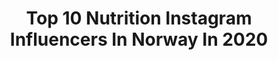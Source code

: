 ---
title: Top 10 Nutrition Instagram Influencers In Norway In 2020
description: >-
  Find top nutrition Instagram influencers in Norway in 2020. Most popular hashtags: # #quarantinelife #fullbodyworkout #achivedmedia.
platform: Instagram
profiles:
  - username: "jeanette.astor"
    fullname: >-
      Jeanette Astor 🇳🇴🇵🇹🇸🇪
    location: "Norway"
    followers: 17491
    engagement: 793
    commentsToLikes: 0.066446
    id: ck8takllts5s90j78bjb1deuw
    verified: false
    hashtags: "#feels, #ad, #quarantinelife, #besttherapyever"
  - username: "beatewibe"
    fullname: >-
      Beate Wibe | FITNESS
    location: "Norway"
    followers: 20758
    engagement: 867
    commentsToLikes: 0.040484
    id: ck5zo7idlpxod0i14hu15ynlx
    verified: false
    hashtags: "#jean, #hiit, #workoutvideos, #upperbodywork"
  - username: "maritanaess"
    fullname: >-
      Marita Berge Næss
    location: "Norway"
    followers: 66767
    engagement: 540
    commentsToLikes: 0.028136
    id: ck15ub17smao50i194rdmfkmd
    verified: false
    hashtags: "#underarmournordics, #flexfitno, #bootybuilding, #truegearsports"
  - username: "jeanetteastor"
    fullname: >-
      Jeanette Astor 🇳🇴🇵🇹🇸🇪
    location: "Norway"
    followers: 21339
    engagement: 518
    commentsToLikes: 0.027866
    id: ck0txhtlfj6w30i19q3zmc928
    verified: false
    hashtags: ""
  - username: "elinesyrdalen"
    fullname: >-
      Eline Syrdalen
    location: "Norway"
    followers: 43121
    engagement: 149
    commentsToLikes: 0.100235
    id: ck5bts8qqgiax0i113os0u0dg
    verified: false
    hashtags: "#foodbyelines, #revolvearoundthehouse, #stayhomewithplt"
  - username: "matildegarnes"
    fullname: >-
      Matilde Garnes 🇳🇴 24
    location: "Norway"
    followers: 24900
    engagement: 397
    commentsToLikes: 0.020032
    id: ck15ub1pdmape0i19j4nc0dkq
    verified: false
    hashtags: "#areyounoccoenough, #gladp, #activerecovery, #achivedmedia"
  - username: "bayleerayl"
    fullname: >-
      BAYLEE RAYL
    location: "Norway"
    followers: 101601
    engagement: 637
    commentsToLikes: 0.006253
    id: ck135aqzl0k2u0i19pbtycxhm
    verified: false
    hashtags: "#uniteinmovement, #shareasmile, #allpartofthetestimony, #myhenni"
  - username: "eatmoreplants.no"
    fullname: >-
      PLANT-BASED VEGAN RECIPES
    location: "Norway"
    followers: 15015
    engagement: 370
    commentsToLikes: 0.073850
    id: ck5hkk46yiket0i11wxhrk0cb
    verified: false
    hashtags: ""
  - username: "emilienutrition"
    fullname: >-
      Emilie Nereng
    location: "Norway"
    followers: 98273
    engagement: 293
    commentsToLikes: 0.012914
    id: ck55lurn92hi50i113d68s7ce
    verified: false
    hashtags: "#nerdyfacts, #missinternational, #mymollers, #vitamind"
  - username: "weightliftingadvice"
    fullname: >-
      Weightlifting Advice | Fitness
    location: "Norway"
    followers: 4119
    engagement: 1196
    commentsToLikes: 0.192819
    id: ck6uhmknf9zna0j717bycmfpd
    verified: false
    hashtags: "#allnaturalbodybuilding, #bizeps, #projectrock, #fitnessover50"
---